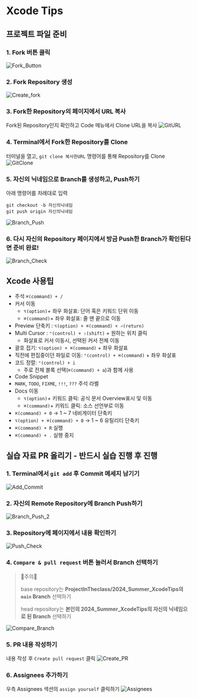 # Xcode Tips

## 프로젝트 파일 준비

### 1. Fork 버튼 클릭
![Fork_Button](resource/Fork_Button.png)

### 2. Fork Repository 생성
![Create_fork](resource/Create_fork.png)

### 3. Fork한 Repository의 페이지에서 URL 복사
Fork된 Repository인지 확인하고 Code 메뉴에서 Clone URL을 복사
![GitURL](resource/GitURL.png)

### 4. Terminal에서 Fork한 Repository를 Clone
터미널을 열고, `git clone 복사한URL` 명령어를 통해 Repository를 Clone
![GitClone](resource/GitClone.png)

### 5. 자신의 닉네임으로 Branch를 생성하고, Push하기
아래 명령어를 차례대로 입력
``` shell
git checkout -b 자신의닉네임
git push origin 자신의닉네임
```
![Branch_Push](resource/Branch_Push.png)

### 6. 다시 자신의 Repository 페이지에서 방금 Push한 Branch가 확인된다면 준비 완료!
![Branch_Check](resource/Branch_Check.png)

## Xcode 사용팁
- 주석 `⌘(command) + /`
- 커서 이동
    - `⌥(option)`+ 좌우 화살표: 단어 혹은 키워드 단위 이동
    - `⌘(command)`+ 좌우 화살표: 줄 맨 끝으로 이동
- Preview 단축키 : `⌥(option) + ⌘(command) + ⏎(return)`
- Multi Cursor : `⌃(control) + ⇧(shift)` + 원하는 위치 클릭
    - 화살표로 커서 이동시, 선택된 커서 전체 이동
- 괄호 접기: `⌥(option) + ⌘(command)` + 좌우 화살표
- 직전에 편집중이던 파일로 이동: `⌃(control) + ⌘(command)` + 좌우 화살표
- 코드 정렬: `⌃(control) + i`
    - 주로 전체 블록 선택(`⌘(command) + a`)과 함께 사용
- Code Snippet
- `MARK`, `TODO`, `FIXME`, `!!!`, `???` 주석 라벨
- Docs 이동
    - `⌥(option)`+ 키워드 클릭: 공식 문서 Overview표시 및 이동
    - `⌘(command)`+ 키워드 클릭: 소스 선언부로 이동
- `⌘(command) + 0` → 1 ~ 7 네비게이터 단축키
- `⌥(option) + ⌘(command) + 0` → 1 ~ 6 유틸리티 단축키
- `⌘(command) + R` 실행
- `⌘(command) + .` 실행 중지

## 실습 자료 PR 올리기 - 반드시 실습 진행 후 진행
### 1. Terminal에서 `git add` 후 Commit 메세지 남기기
![Add_Commit](resource/Add_Commit.png)

### 2. 자신의 Remote Repository에 Branch Push하기
![Branch_Push_2](resource/Branch_Push_2.png)
    
### 3. Repository에 페이지에서 내용 확인하기 
![Push_Check](resource/Push_Check.png)

### 4. `Compare & pull request` 버튼 눌러서 Branch 선택하기
> 🚨주의🚨
>
> base repository는 **ProjectInTheclass/2024_Summer_XcodeTips의 `main` Branch** 선택하기
>
> head repository는 **본인의 2024_Summer_XcodeTips의 자신의 닉네임으로 된 Branch** 선택하기

![Compare_Branch](resource/Compare_Branch.png)
### 5. PR 내용 작성하기
내용 작성 후 `Create pull request` 클릭
![Create_PR](resource/Create_PR.png)

### 6. Assignees 추가하기
우측 Assignees 섹션의 `assign yourself` 클릭하기
![Assignees](resource/Assignees.png)

